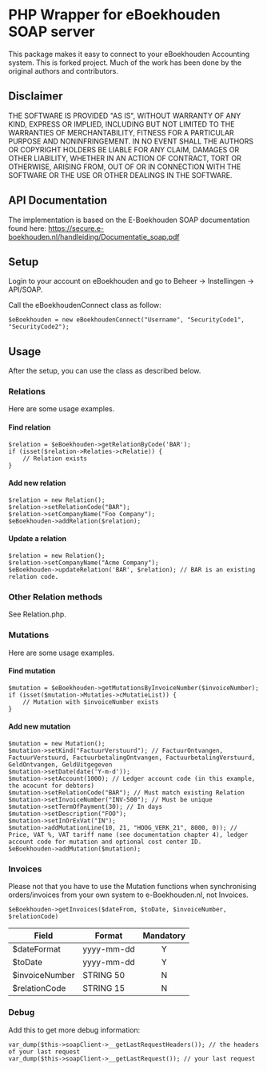 # PHP Wrapper for eBoekhouden SOAP server
This package makes it easy to connect to your eBoekhouden Accounting system.
This is forked project. Much of the work has been done by the original authors and contributors.

## Disclaimer
THE SOFTWARE IS PROVIDED "AS IS", WITHOUT WARRANTY OF ANY KIND, EXPRESS OR
IMPLIED, INCLUDING BUT NOT LIMITED TO THE WARRANTIES OF MERCHANTABILITY,
FITNESS FOR A PARTICULAR PURPOSE AND NONINFRINGEMENT. IN NO EVENT SHALL THE
AUTHORS OR COPYRIGHT HOLDERS BE LIABLE FOR ANY CLAIM, DAMAGES OR OTHER
LIABILITY, WHETHER IN AN ACTION OF CONTRACT, TORT OR OTHERWISE, ARISING FROM,
OUT OF OR IN CONNECTION WITH THE SOFTWARE OR THE USE OR OTHER DEALINGS IN THE
SOFTWARE. 

## API Documentation
The implementation is based on the E-Boekhouden SOAP documentation found here: 
https://secure.e-boekhouden.nl/handleiding/Documentatie_soap.pdf

## Setup
Login to your account on eBoekhouden and go to Beheer -> Instellingen -> API/SOAP.
 
Call the eBoekhoudenConnect class as follow:

```$eBoekhouden = new eBoekhoudenConnect("Username", "SecurityCode1", "SecurityCode2");```

## Usage
After the setup, you can use the class as described below.

### Relations
Here are some usage examples.

#### Find relation
```
$relation = $eBoekhouden->getRelationByCode('BAR');
if (isset($relation->Relaties->cRelatie)) {
    // Relation exists
}
```   
#### Add new relation
```
$relation = new Relation();
$relation->setRelationCode("BAR");
$relation->setCompanyName("Foo Company");
$eBoekhouden->addRelation($relation);
```   
#### Update a relation
```
$relation = new Relation();
$relation->setCompanyName("Acme Company");
$eBoekhouden->updateRelation('BAR', $relation); // BAR is an existing relation code.
```
### Other Relation methods
See Relation.php.


### Mutations
Here are some usage examples.

#### Find mutation
```
$mutation = $eBoekhouden->getMutationsByInvoiceNumber($invoiceNumber);
if (isset($mutation->Mutaties->cMutatieList)) {
    // Mutation with $invoiceNumber exists
}
```
#### Add new mutation
```
$mutation = new Mutation();
$mutation->setKind("FactuurVerstuurd"); // FactuurOntvangen, FactuurVerstuurd, FactuurbetalingOntvangen, FactuurbetalingVerstuurd, GeldOntvangen, GeldUitgegeven
$mutation->setDate(date('Y-m-d'));
$mutation->setAccount(1000); // Ledger account code (in this example, the acocunt for debtors)
$mutation->setRelationCode("BAR"); // Must match existing Relation
$mutation->setInvoiceNumber("INV-500"); // Must be unique
$mutation->setTermOfPayment(30); // In days
$mutation->setDescription("FOO");
$mutation->setInOrExVat("IN");
$mutation->addMutationLine(10, 21, "HOOG_VERK_21", 8000, 0)); // Price, VAT %, VAT tariff name (see documentation chapter 4), ledger account code for mutation and optional cost center ID.
$eBoekhouden->addMutation($mutation);
```

### Invoices
Please not that you have to use the Mutation functions when synchronising orders/invoices from your own system to e-Boekhouden.nl, not Invoices.

```$eBoekhouden->getInvoices($dateFrom, $toDate, $invoiceNumber, $relationCode)```

| Field | Format | Mandatory |
| --- | --- | :---: |
| $dateFormat | yyyy-mm-dd | Y |
| $toDate | yyyy-mm-dd | Y |
| $invoiceNumber | STRING 50 | N |
| $relationCode | STRING 15 | N |

### Debug
Add this to get more debug information:
```
var_dump($this->soapClient->__getLastRequestHeaders()); // the headers of your last request
var_dump($this->soapClient->__getLastRequest()); // your last request
```
